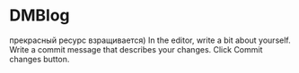 # DMBlog
прекрасный ресурс взращивается)
In the editor, write a bit about yourself.
Write a commit message that describes your changes.
Click Commit changes button.
